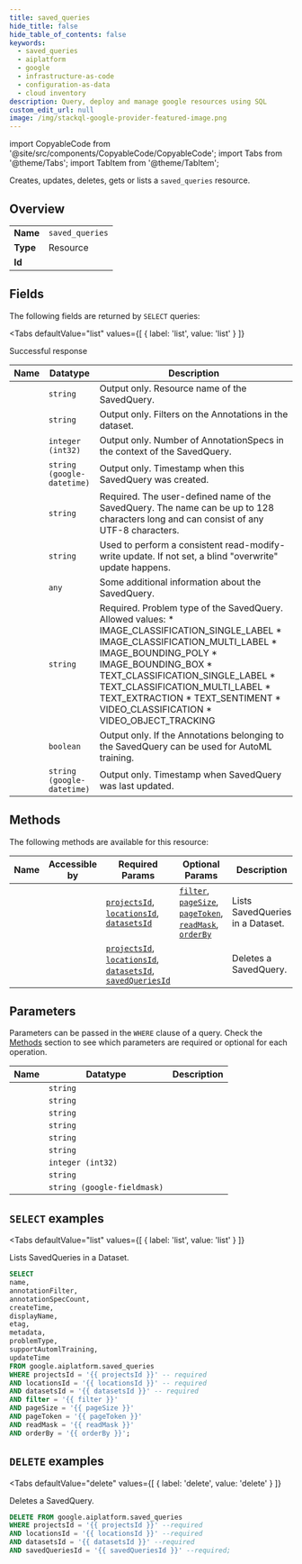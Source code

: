 ```yaml
--- 
title: saved_queries
hide_title: false
hide_table_of_contents: false
keywords:
  - saved_queries
  - aiplatform
  - google
  - infrastructure-as-code
  - configuration-as-data
  - cloud inventory
description: Query, deploy and manage google resources using SQL
custom_edit_url: null
image: /img/stackql-google-provider-featured-image.png
---
```


import CopyableCode from '@site/src/components/CopyableCode/CopyableCode';
import Tabs from '@theme/Tabs';
import TabItem from '@theme/TabItem';

Creates, updates, deletes, gets or lists a <code>saved_queries</code> resource.

## Overview
<table><tbody>
<tr><td><b>Name</b></td><td><code>saved_queries</code></td></tr>
<tr><td><b>Type</b></td><td>Resource</td></tr>
<tr><td><b>Id</b></td><td><CopyableCode code="google.aiplatform.saved_queries" /></td></tr>
</tbody></table>

## Fields

The following fields are returned by `SELECT` queries:

<Tabs
    defaultValue="list"
    values={[
        { label: 'list', value: 'list' }
    ]}
>
<TabItem value="list">

Successful response

<table>
<thead>
    <tr>
    <th>Name</th>
    <th>Datatype</th>
    <th>Description</th>
    </tr>
</thead>
<tbody>
<tr>
    <td><CopyableCode code="name" /></td>
    <td><code>string</code></td>
    <td>Output only. Resource name of the SavedQuery.</td>
</tr>
<tr>
    <td><CopyableCode code="annotationFilter" /></td>
    <td><code>string</code></td>
    <td>Output only. Filters on the Annotations in the dataset.</td>
</tr>
<tr>
    <td><CopyableCode code="annotationSpecCount" /></td>
    <td><code>integer (int32)</code></td>
    <td>Output only. Number of AnnotationSpecs in the context of the SavedQuery.</td>
</tr>
<tr>
    <td><CopyableCode code="createTime" /></td>
    <td><code>string (google-datetime)</code></td>
    <td>Output only. Timestamp when this SavedQuery was created.</td>
</tr>
<tr>
    <td><CopyableCode code="displayName" /></td>
    <td><code>string</code></td>
    <td>Required. The user-defined name of the SavedQuery. The name can be up to 128 characters long and can consist of any UTF-8 characters.</td>
</tr>
<tr>
    <td><CopyableCode code="etag" /></td>
    <td><code>string</code></td>
    <td>Used to perform a consistent read-modify-write update. If not set, a blind "overwrite" update happens.</td>
</tr>
<tr>
    <td><CopyableCode code="metadata" /></td>
    <td><code>any</code></td>
    <td>Some additional information about the SavedQuery.</td>
</tr>
<tr>
    <td><CopyableCode code="problemType" /></td>
    <td><code>string</code></td>
    <td>Required. Problem type of the SavedQuery. Allowed values: * IMAGE_CLASSIFICATION_SINGLE_LABEL * IMAGE_CLASSIFICATION_MULTI_LABEL * IMAGE_BOUNDING_POLY * IMAGE_BOUNDING_BOX * TEXT_CLASSIFICATION_SINGLE_LABEL * TEXT_CLASSIFICATION_MULTI_LABEL * TEXT_EXTRACTION * TEXT_SENTIMENT * VIDEO_CLASSIFICATION * VIDEO_OBJECT_TRACKING</td>
</tr>
<tr>
    <td><CopyableCode code="supportAutomlTraining" /></td>
    <td><code>boolean</code></td>
    <td>Output only. If the Annotations belonging to the SavedQuery can be used for AutoML training.</td>
</tr>
<tr>
    <td><CopyableCode code="updateTime" /></td>
    <td><code>string (google-datetime)</code></td>
    <td>Output only. Timestamp when SavedQuery was last updated.</td>
</tr>
</tbody>
</table>
</TabItem>
</Tabs>

## Methods

The following methods are available for this resource:

<table>
<thead>
    <tr>
    <th>Name</th>
    <th>Accessible by</th>
    <th>Required Params</th>
    <th>Optional Params</th>
    <th>Description</th>
    </tr>
</thead>
<tbody>
<tr>
    <td><a href="#list"><CopyableCode code="list" /></a></td>
    <td><CopyableCode code="select" /></td>
    <td><a href="#parameter-projectsId"><code>projectsId</code></a>, <a href="#parameter-locationsId"><code>locationsId</code></a>, <a href="#parameter-datasetsId"><code>datasetsId</code></a></td>
    <td><a href="#parameter-filter"><code>filter</code></a>, <a href="#parameter-pageSize"><code>pageSize</code></a>, <a href="#parameter-pageToken"><code>pageToken</code></a>, <a href="#parameter-readMask"><code>readMask</code></a>, <a href="#parameter-orderBy"><code>orderBy</code></a></td>
    <td>Lists SavedQueries in a Dataset.</td>
</tr>
<tr>
    <td><a href="#delete"><CopyableCode code="delete" /></a></td>
    <td><CopyableCode code="delete" /></td>
    <td><a href="#parameter-projectsId"><code>projectsId</code></a>, <a href="#parameter-locationsId"><code>locationsId</code></a>, <a href="#parameter-datasetsId"><code>datasetsId</code></a>, <a href="#parameter-savedQueriesId"><code>savedQueriesId</code></a></td>
    <td></td>
    <td>Deletes a SavedQuery.</td>
</tr>
</tbody>
</table>

## Parameters

Parameters can be passed in the `WHERE` clause of a query. Check the [Methods](#methods) section to see which parameters are required or optional for each operation.

<table>
<thead>
    <tr>
    <th>Name</th>
    <th>Datatype</th>
    <th>Description</th>
    </tr>
</thead>
<tbody>
<tr id="parameter-datasetsId">
    <td><CopyableCode code="datasetsId" /></td>
    <td><code>string</code></td>
    <td></td>
</tr>
<tr id="parameter-locationsId">
    <td><CopyableCode code="locationsId" /></td>
    <td><code>string</code></td>
    <td></td>
</tr>
<tr id="parameter-projectsId">
    <td><CopyableCode code="projectsId" /></td>
    <td><code>string</code></td>
    <td></td>
</tr>
<tr id="parameter-savedQueriesId">
    <td><CopyableCode code="savedQueriesId" /></td>
    <td><code>string</code></td>
    <td></td>
</tr>
<tr id="parameter-filter">
    <td><CopyableCode code="filter" /></td>
    <td><code>string</code></td>
    <td></td>
</tr>
<tr id="parameter-orderBy">
    <td><CopyableCode code="orderBy" /></td>
    <td><code>string</code></td>
    <td></td>
</tr>
<tr id="parameter-pageSize">
    <td><CopyableCode code="pageSize" /></td>
    <td><code>integer (int32)</code></td>
    <td></td>
</tr>
<tr id="parameter-pageToken">
    <td><CopyableCode code="pageToken" /></td>
    <td><code>string</code></td>
    <td></td>
</tr>
<tr id="parameter-readMask">
    <td><CopyableCode code="readMask" /></td>
    <td><code>string (google-fieldmask)</code></td>
    <td></td>
</tr>
</tbody>
</table>

## `SELECT` examples

<Tabs
    defaultValue="list"
    values={[
        { label: 'list', value: 'list' }
    ]}
>
<TabItem value="list">

Lists SavedQueries in a Dataset.

```sql
SELECT
name,
annotationFilter,
annotationSpecCount,
createTime,
displayName,
etag,
metadata,
problemType,
supportAutomlTraining,
updateTime
FROM google.aiplatform.saved_queries
WHERE projectsId = '{{ projectsId }}' -- required
AND locationsId = '{{ locationsId }}' -- required
AND datasetsId = '{{ datasetsId }}' -- required
AND filter = '{{ filter }}'
AND pageSize = '{{ pageSize }}'
AND pageToken = '{{ pageToken }}'
AND readMask = '{{ readMask }}'
AND orderBy = '{{ orderBy }}';
```
</TabItem>
</Tabs>


## `DELETE` examples

<Tabs
    defaultValue="delete"
    values={[
        { label: 'delete', value: 'delete' }
    ]}
>
<TabItem value="delete">

Deletes a SavedQuery.

```sql
DELETE FROM google.aiplatform.saved_queries
WHERE projectsId = '{{ projectsId }}' --required
AND locationsId = '{{ locationsId }}' --required
AND datasetsId = '{{ datasetsId }}' --required
AND savedQueriesId = '{{ savedQueriesId }}' --required;
```
</TabItem>
</Tabs>
